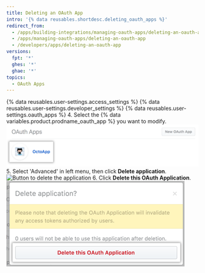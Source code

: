```yaml
---
title: Deleting an OAuth App
intro: '{% data reusables.shortdesc.deleting_oauth_apps %}'
redirect_from:
  - /apps/building-integrations/managing-oauth-apps/deleting-an-oauth-app/
  - /apps/managing-oauth-apps/deleting-an-oauth-app
  - /developers/apps/deleting-an-oauth-app
versions:
  fpt: '*'
  ghes: '*'
  ghae: '*'
topics:
  - OAuth Apps
---
```

{% data reusables.user-settings.access_settings %}
{% data reusables.user-settings.developer_settings %}
{% data reusables.user-settings.oauth_apps %}
4. Select the {% data variables.product.prodname_oauth_app %} you want to modify.
![App selection](/assets/images/oauth-apps/oauth_apps_choose_app_post2dot12.png)
5. Select 'Advanced' in left menu, then click **Delete application**.
![Button to delete the application](/assets/images/oauth-apps/oauth_apps_delete_application.png)
6. Click **Delete this OAuth Application**.
![Button to confirm the deletion](/assets/images/oauth-apps/oauth_apps_delete_confirm.png)
